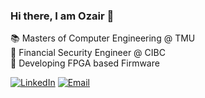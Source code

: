 ### Hi there, I am Ozair 👋
📚 Masters of Computer Engineering @ TMU <br>
🔭 Financial Security Engineer @ CIBC <br>
🧰 Developing FPGA based Firmware <br>

<a href="https://www.linkedin.com/in/ozair-khan-/" target="_blank"><img alt="LinkedIn" src="https://img.shields.io/badge/LinkedIn-@ozairkhan-blue?style=flat&logo=linkedin"></a>
<a href="mailto:khan3300@mylaurier.ca"><img alt="Email" src="https://img.shields.io/badge/Email-khan3300@mylaurier.ca-blue?style=flat&logo=gmail"></a>
